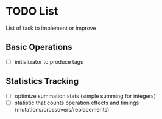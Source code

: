 # TODO List

List of task to implement or improve

## Basic Operations
 - [ ] initializator to produce tags

## Statistics Tracking
 - [ ] optimize summation stats (simple summing for integers)
 - [ ] statistic that counts operation effects and timings (mutations/crossovers/replacements)
